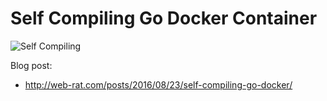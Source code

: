 # Self Compiling Go Docker Container

![Self Compiling](self-compiling.gif)

Blog post:
* http://web-rat.com/posts/2016/08/23/self-compiling-go-docker/
